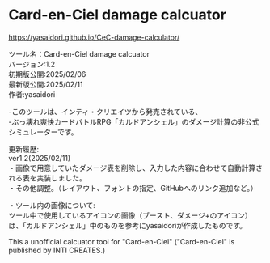 # Card-en-Ciel damage calcuator

https://yasaidori.github.io/CeC-damage-calculator/

ツール名：Card-en-Ciel damage calcuator\
バージョン:1.2\
初期版公開:2025/02/06\
最新版公開:2025/02/11\
作者:yasaidori

-このツールは、インティ・クリエイツから発売されている、\
-ぶっ壊れ爽快カードバトルRPG「カルドアンシェル」のダメージ計算の非公式シミュレーターです。

更新履歴:\
ver1.2(2025/02/11)\
・画像で用意していたダメージ表を削除し、入力した内容に合わせて自動計算される表を実装しました。\
・その他調整。（レイアウト、フォントの指定、GitHubへのリンク追加など。）

・ツール内の画像について:\
ツール中で使用しているアイコンの画像（ブースト、ダメージ+のアイコン）は、「カルドアンシェル」中のものを参考にyasaidoriが作成したものです。

This a unofficial calcuator tool for "Card-en-Ciel" ("Card-en-Ciel" is published by INTI CREATES.)
